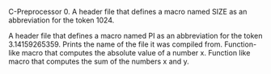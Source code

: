 C-Preprocessor
0. A header file that defines a macro named SIZE as an abbreviation for the token 1024.

A header file that defines a macro named PI as an abbreviation for the token 3.14159265359.
Prints the name of the file it was compiled from.
Function-like macro that computes the absolute value of a number x.
Function like macro that computes the sum of the numbers x and y.
